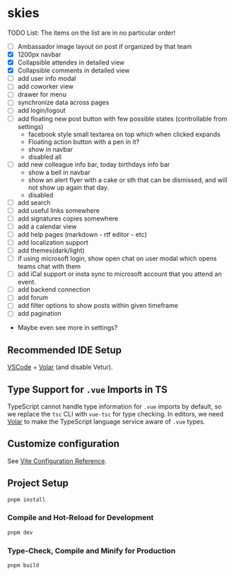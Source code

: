 # skies

TODO List:
The items on the list are in no particular order!

- [ ] Ambassador image layout on post if organized by that team
- [x] 1200px navbar
- [x] Collapsible attendes in detailed view
- [x] Collapsible comments in detailed view
- [ ] add user info modal
- [ ] add coworker view
- [ ] drawer for menu
- [ ] synchronize data across pages
- [ ] add login/logout
- [ ] add floating new post button with few possible states (controllable from settings)
     - facebook style small textarea on top which when clicked expands
     - Floating action button with a pen in it?
     - show in navbar
     - disabled all
- [ ] add new colleague info bar, today birthdays info bar
   - show a bell in navbar
   - show an alert flyer with a cake or sth that can be dismissed, and will not show up again that day.
   - disabled
- [ ] add search
- [ ] add useful links somewhere
- [ ] add signatures copies somewhere
- [ ] add a calendar view
- [ ] add help pages (markdown - rtf editor - etc)
- [ ] add localization support
- [ ] add themes(dark/light)
- [ ] if using microsoft login, show open chat on user modal which opens teams chat with them
- [ ] add iCal support or insta sync to microsoft account that you attend an event.
- [ ] add backend connection
- [ ] add forum
- [ ] add filter options to show posts within given timeframe
- [ ] add pagination
- Maybe even see more in settings?

## Recommended IDE Setup

[VSCode](https://code.visualstudio.com/) + [Volar](https://marketplace.visualstudio.com/items?itemName=Vue.volar) (and disable Vetur).

## Type Support for `.vue` Imports in TS

TypeScript cannot handle type information for `.vue` imports by default, so we replace the `tsc` CLI with `vue-tsc` for type checking. In editors, we need [Volar](https://marketplace.visualstudio.com/items?itemName=Vue.volar) to make the TypeScript language service aware of `.vue` types.

## Customize configuration

See [Vite Configuration Reference](https://vite.dev/config/).

## Project Setup

```sh
pnpm install
```

### Compile and Hot-Reload for Development

```sh
pnpm dev
```

### Type-Check, Compile and Minify for Production

```sh
pnpm build
```
